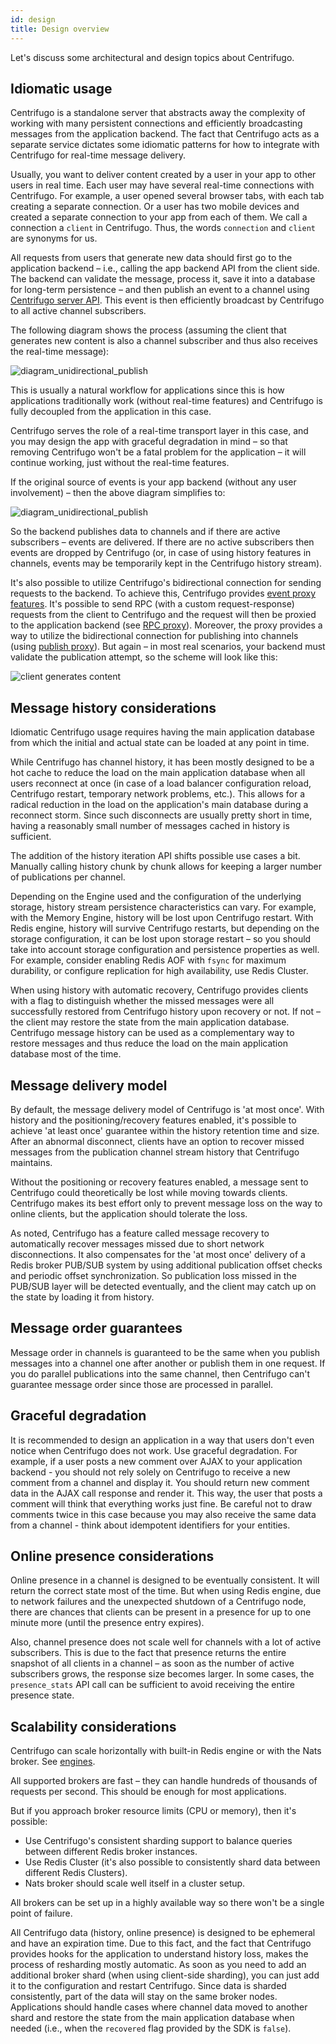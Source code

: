 ```yaml
---
id: design
title: Design overview
---
```


Let's discuss some architectural and design topics about Centrifugo.

## Idiomatic usage

Centrifugo is a standalone server that abstracts away the complexity of working with many persistent connections and efficiently broadcasting messages from the application backend. The fact that Centrifugo acts as a separate service dictates some idiomatic patterns for how to integrate with Centrifugo for real-time message delivery.

Usually, you want to deliver content created by a user in your app to other users in real time. Each user may have several real-time connections with Centrifugo. For example, a user opened several browser tabs, with each tab creating a separate connection. Or a user has two mobile devices and created a separate connection to your app from each of them. We call a connection a `client` in Centrifugo. Thus, the words `connection` and `client` are synonyms for us.

All requests from users that generate new data should first go to the application backend – i.e., calling the app backend API from the client side. The backend can validate the message, process it, save it into a database for long-term persistence – and then publish an event to a channel using [Centrifugo server API](../server/server_api.md). This event is then efficiently broadcast by Centrifugo to all active channel subscribers.

The following diagram shows the process (assuming the client that generates new content is also a channel subscriber and thus also receives the real-time message):

![diagram_unidirectional_publish](/img/design_3.png)

This is usually a natural workflow for applications since this is how applications traditionally work (without real-time features) and Centrifugo is fully decoupled from the application in this case.

Centrifugo serves the role of a real-time transport layer in this case, and you may design the app with graceful degradation in mind – so that removing Centrifugo won't be a fatal problem for the application – it will continue working, just without the real-time features.

If the original source of events is your app backend (without any user involvement) – then the above diagram simplifies to:

![diagram_unidirectional_publish](/img/design_2.png)

So the backend publishes data to channels and if there are active subscribers – events are delivered. If there are no active subscribers then events are dropped by Centrifugo (or, in case of using history features in channels, events may be temporarily kept in the Centrifugo history stream).

It's also possible to utilize Centrifugo's bidirectional connection for sending requests to the backend. To achieve this, Centrifugo provides [event proxy features](../server/proxy.md). It's possible to send RPC (with a custom request-response) requests from the client to Centrifugo and the request will then be proxied to the application backend (see [RPC proxy](../server/proxy.md#rpc-proxy)). Moreover, the proxy provides a way to utilize the bidirectional connection for publishing into channels (using [publish proxy](../server/proxy.md#publish-proxy)). But again – in most real scenarios, your backend must validate the publication attempt, so the scheme will look like this:

![client generates content](/img/design_1.png)

## Message history considerations

Idiomatic Centrifugo usage requires having the main application database from which the initial and actual state can be loaded at any point in time.

While Centrifugo has channel history, it has been mostly designed to be a hot cache to reduce the load on the main application database when all users reconnect at once (in case of a load balancer configuration reload, Centrifugo restart, temporary network problems, etc.). This allows for a radical reduction in the load on the application's main database during a reconnect storm. Since such disconnects are usually pretty short in time, having a reasonably small number of messages cached in history is sufficient.

The addition of the history iteration API shifts possible use cases a bit. Manually calling history chunk by chunk allows for keeping a larger number of publications per channel.

Depending on the Engine used and the configuration of the underlying storage, history stream persistence characteristics can vary. For example, with the Memory Engine, history will be lost upon Centrifugo restart. With Redis engine, history will survive Centrifugo restarts, but depending on the storage configuration, it can be lost upon storage restart – so you should take into account storage configuration and persistence properties as well. For example, consider enabling Redis AOF with `fsync` for maximum durability, or configure replication for high availability, use Redis Cluster.

When using history with automatic recovery, Centrifugo provides clients with a flag to distinguish whether the missed messages were all successfully restored from Centrifugo history upon recovery or not. If not – the client may restore the state from the main application database. Centrifugo message history can be used as a complementary way to restore messages and thus reduce the load on the main application database most of the time.

## Message delivery model

By default, the message delivery model of Centrifugo is 'at most once'. With history and the positioning/recovery features enabled, it's possible to achieve 'at least once' guarantee within the history retention time and size. After an abnormal disconnect, clients have an option to recover missed messages from the publication channel stream history that Centrifugo maintains.

Without the positioning or recovery features enabled, a message sent to Centrifugo could theoretically be lost while moving towards clients. Centrifugo makes its best effort only to prevent message loss on the way to online clients, but the application should tolerate the loss.

As noted, Centrifugo has a feature called message recovery to automatically recover messages missed due to short network disconnections. It also compensates for the 'at most once' delivery of a Redis broker PUB/SUB system by using additional publication offset checks and periodic offset synchronization. So publication loss missed in the PUB/SUB layer will be detected eventually, and the client may catch up on the state by loading it from history.

## Message order guarantees

Message order in channels is guaranteed to be the same when you publish messages into a channel one after another or publish them in one request. If you do parallel publications into the same channel, then Centrifugo can't guarantee message order since those are processed in parallel.

## Graceful degradation

It is recommended to design an application in a way that users don't even notice when Centrifugo does not work. Use graceful degradation. For example, if a user posts a new comment over AJAX to your application backend - you should not rely solely on Centrifugo to receive a new comment from a channel and display it. You should return new comment data in the AJAX call response and render it. This way, the user that posts a comment will think that everything works just fine. Be careful not to draw comments twice in this case because you may also receive the same data from a channel - think about idempotent identifiers for your entities.

## Online presence considerations

Online presence in a channel is designed to be eventually consistent. It will return the correct state most of the time. But when using Redis engine, due to network failures and the unexpected shutdown of a Centrifugo node, there are chances that clients can be present in a presence for up to one minute more (until the presence entry expires).

Also, channel presence does not scale well for channels with a lot of active subscribers. This is due to the fact that presence returns the entire snapshot of all clients in a channel – as soon as the number of active subscribers grows, the response size becomes larger. In some cases, the `presence_stats` API call can be sufficient to avoid receiving the entire presence state.

## Scalability considerations

Centrifugo can scale horizontally with built-in Redis engine or with the Nats broker. See [engines](../server/engines.md).

All supported brokers are fast – they can handle hundreds of thousands of requests per second. This should be enough for most applications.

But if you approach broker resource limits (CPU or memory), then it's possible:

* Use Centrifugo's consistent sharding support to balance queries between different Redis broker instances.
* Use Redis Cluster (it's also possible to consistently shard data between different Redis Clusters).
* Nats broker should scale well itself in a cluster setup.

All brokers can be set up in a highly available way so there won't be a single point of failure.

All Centrifugo data (history, online presence) is designed to be ephemeral and have an expiration time. Due to this fact, and the fact that Centrifugo provides hooks for the application to understand history loss, makes the process of resharding mostly automatic. As soon as you need to add an additional broker shard (when using client-side sharding), you can just add it to the configuration and restart Centrifugo. Since data is sharded consistently, part of the data will stay on the same broker nodes. Applications should handle cases where channel data moved to another shard and restore the state from the main application database when needed (i.e., when the `recovered` flag provided by the SDK is `false`).
